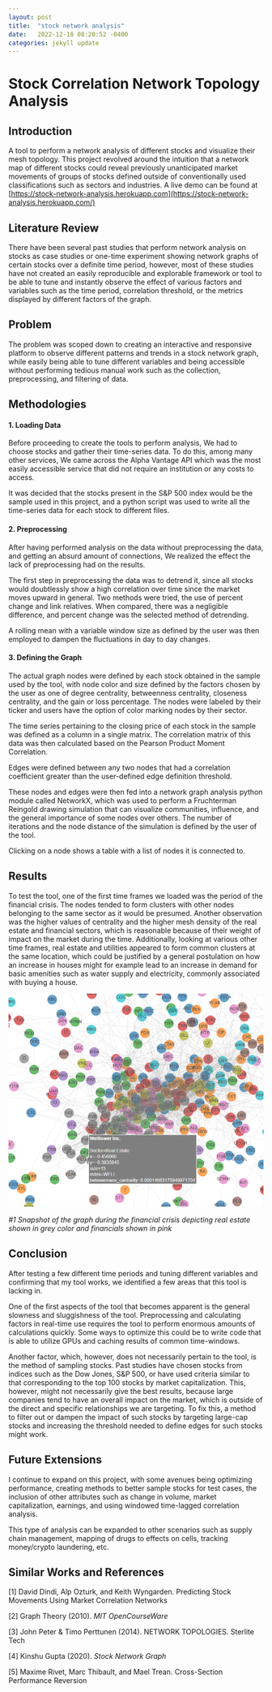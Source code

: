 ```yaml
---
layout: post
title:  "stock network analysis"
date:   2022-12-18 08:20:52 -0400
categories: jekyll update
---
```


# Stock Correlation Network Topology Analysis


## Introduction

A tool to perform a network analysis of different stocks and visualize their mesh topology. This project revolved around the intuition that a network map of different stocks could reveal previously unanticipated market movements of groups of stocks defined outside of conventionally used classifications such as sectors and industries. A live demo can be found at [https://stock-network-analysis.herokuapp.com](https://stock-network-analysis.herokuapp.com/)


## Literature Review

There have been several past studies that perform network analysis on stocks as case studies or one-time experiment showing network graphs of certain stocks over a definite time period, however, most of these studies have not created an easily reproducible and explorable framework or tool to be able to tune and instantly observe the effect of various factors and variables such as the time period, correlation threshold, or the metrics displayed by different factors of the graph.


## Problem

The problem was scoped down to creating an interactive and responsive platform to observe different patterns and trends in a stock network graph, while easily being able to tune different variables and being accessible without performing tedious manual work such as the collection, preprocessing, and filtering of data.


## Methodologies



#### 1. Loading Data

Before proceeding to create the tools to perform analysis, We had to choose stocks and gather their time-series data. To do this, among many other services, We came across the Alpha Vantage API which was the most easily accessible service that did not require an institution or any costs to access.

It was decided that the stocks present in the S&P 500 index would be the sample used in this project, and a python script was used to write all the time-series data for each stock to different files.



#### 2. Preprocessing

After having performed analysis on the data without preprocessing the data, and getting an absurd amount of connections, We realized the effect the lack of preprocessing had on the results.

The first step in preprocessing the data was to detrend it, since all stocks would doubtlessly show a high correlation over time since the market moves upward in general. Two methods were tried, the use of percent change and link relatives. When compared, there was a negligible difference, and percent change was the selected method of detrending.

A rolling mean with a variable window size as defined by the user was then employed to dampen the fluctuations in day to day changes.



#### 3. Defining the Graph

The actual graph nodes were defined by each stock obtained in the sample used by the tool, with node color and size defined by the factors chosen by the user as one of degree centrality, betweenness centrality, closeness centrality, and the gain or loss percentage. The nodes were labeled by their ticker and users have the option of color marking nodes by their sector.

The time series pertaining to the closing price of each stock in the sample was defined as a column in a single matrix. The correlation matrix of this data was then calculated based on the Pearson Product Moment Correlation.

Edges were defined between any two nodes that had a correlation coefficient greater than the user-defined edge definition threshold.

These nodes and edges were then fed into a network graph analysis python module called NetworkX, which was used to perform a Fruchterman Reingold drawing simulation that can visualize communities, influence, and the general importance of some nodes over others. The number of iterations and the node distance of the simulation is defined by the user of the tool.

Clicking on a node shows a table with a list of nodes it is connected to.


## Results

To test the tool, one of the first time frames we loaded was the period of the financial crisis. The nodes tended to form clusters with other nodes belonging to the same sector as it would be presumed. Another observation was the higher values of centrality and the higher mesh density of the real estate and financial sectors, which is reasonable because of their weight of impact on the market during the time. Additionally, looking at various other time frames, real estate and utilities appeared to form common clusters at the same location, which could be justified by a general postulation on how an increase in houses might for example lead to an increase in demand for basic amenities such as water supply and electricity, commonly associated with buying a house.



![alt_text](stock-network-diagram.png "image_tooltip")


_#1 Snapshot of the graph during the financial crisis depicting real estate shown in grey color and financials shown in pink_


## Conclusion

After testing a few different time periods and tuning different variables and confirming that my tool works, we identified a few areas that this tool is lacking in.

One of the first aspects of the tool that becomes apparent is the general slowness and sluggishness of the tool. Preprocessing and calculating factors in real-time use requires the tool to perform enormous amounts of calculations quickly. Some ways to optimize this could be to write code that is able to utilize GPUs and caching results of common time-windows.

Another factor, which, however, does not necessarily pertain to the tool, is the method of sampling stocks. Past studies have chosen stocks from indices such as the Dow Jones, S&P 500, or have used criteria similar to that corresponding to the top 100 stocks by market capitalization. This, however, might not necessarily give the best results, because large companies tend to have an overall impact on the market, which is outside of the direct and specific relationships we are targeting. To fix this, a method to filter out or dampen the impact of such stocks by targeting large-cap stocks and increasing the threshold needed to define edges for such stocks might work.


## Future Extensions

I continue to expand on this project, with some avenues being optimizing performance, creating methods to better sample stocks for test cases, the inclusion of other attributes such as change in volume, market capitalization, earnings, and using windowed time-lagged correlation analysis.

This type of analysis can be expanded to other scenarios such as supply chain management, mapping of drugs to effects on cells, tracking money/crypto laundering, etc.


## Similar Works and References

[1] David Dindi, Alp Ozturk, and Keith Wyngarden. Predicting Stock Movements Using Market Correlation Networks

[2] Graph Theory (2010). _MIT OpenCourseWare_

[3] John Peter & Timo Perttunen (2014). NETWORK TOPOLOGIES. Sterlite Tech

[4] Kinshu Gupta (2020). _Stock Network Graph_

[5] Maxime Rivet, Marc Thibault, and Mael Trean. Cross-Section Performance Reversion